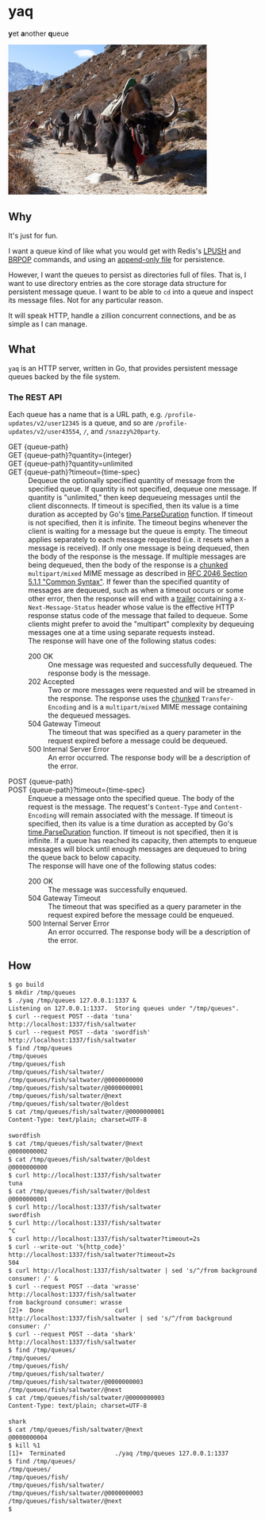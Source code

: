 yaq
===
**y**et **a**nother **q**ueue

<img alt="yaks in a queue" src="yaks.jpg" width="400"/>

Why
---
It's just for fun.

I want a queue kind of like what you would get with Redis's [LPUSH][1] and
[BRPOP][2] commands, and using an [append-only file][3] for persistence.

However, I want the queues to persist as directories full of files.  That is, I
want to use directory entries as the core storage data structure for persistent
message queue.  I want to be able to `cd` into a queue and inspect its message
files.  Not for any particular reason.

It will speak HTTP, handle a zillion concurrent connections, and be as simple
as I can manage.

What
----
`yaq` is an HTTP server, written in Go, that provides persistent message queues
backed by the file system.

### The REST API
Each queue has a name that is a URL path, e.g. `/profile-updates/v2/user12345`
is a queue, and so are `/profile-updates/v2/user43554`, `/`, and
`/snazzy%20party`.

<dl>
    <dt>GET {queue-path}</dt>
    <dt>GET {queue-path}?quantity={integer}</dt>
    <dt>GET {queue-path}?quantity=unlimited</dt>
    <dt>GET {queue-path}?timeout={time-spec}</dt>
    <dd>Dequeue the optionally specified quantity of message from the specified
    queue. If quantity is not specified, dequeue one message.  If quantity is
    "unlimited," then keep dequeueing messages until the client disconnects.
    If timeout is specified, then its value is a time duration as accepted by
    Go's <a href="https://pkg.go.dev/time#ParseDuration">time.ParseDuration</a>
    function.  If timeout is not specified, then it is infinite.  The timeout
    begins whenever the client is waiting for a message but the queue is empty.
    The timeout applies separately to each message requested (i.e. it resets
    when a message is received).  If only one message is being dequeued, then
    the body of the response is the message.  If multiple messages are being
    dequeued, then the body of the response is a <a href="https://developer.mozilla.org/en-US/docs/Web/HTTP/Headers/Transfer-Encoding#chunked_encoding">chunked</a>
    <code>multipart/mixed</code> MIME message as described in <a href="https://datatracker.ietf.org/doc/html/rfc2046#section-5.1.1">RFC 2046 Section
    5.1.1 "Common Syntax"</a>.  If fewer than the specified quantity of
    messages are dequeued, such as when a timeout occurs or some other error,
    then the response will end with a <a href="https://developer.mozilla.org/en-US/docs/Web/HTTP/Headers/Trailer">trailer</a> containing a
    <code>X-Next-Message-Status</code> header whose value is the effective HTTP
    response status code of the message that failed to dequeue.
    Some clients might prefer to avoid the "multipart" complexity by dequeuing
    messages one at a time using separate requests instead.
    <dd>The response will have one of the following status codes:
      <dl>
        <dt>200 OK</dt>
        <dd>One message was requested and successfully dequeued.  The response body is the message.</dd>
        <dt>202 Accepted</dt> 
        <dd>Two or more messages were requested and will be streamed in the response.  The response uses the
        <a href="https://developer.mozilla.org/en-US/docs/Web/HTTP/Headers/Transfer-Encoding#chunked_encoding">chunked</a> <code>Transfer-Encoding</code> and is a <code>multipart/mixed</code> MIME message
        containing the dequeued messages.</dd>
        <dt>504 Gateway Timeout</dt>
        <dd>The timeout that was specified as a query parameter in the request expired before a message could be dequeued.</dd>
        <dt>500 Internal Server Error</dt>
        <dd>An error occurred.  The response body will be a description of the error.</dd>
      </dl>
    </dd>
    <dt>POST {queue-path}</dt>
    <dt>POST {queue-path}?timeout={time-spec}</dt>
    <dd>Enqueue a message onto the specified queue.  The body of the request is the
    message.  The request's <code>Content-Type</code> and
    <code>Content-Encoding</code> will remain associated with the message.
    If timeout is specified, then its value is a time duration as accepted by
    Go's <a href="https://pkg.go.dev/time#ParseDuration">time.ParseDuration</a>
    function.  If timeout is not specified, then it is infinite.  If a queue
    has reached its capacity, then attempts to enqueue messages will block until enough
    messages are dequeued to bring the queue back to below capacity.</dd>
    <dd>The response will have one of the following status codes:
      <dl>
        <dt>200 OK</dt>
        <dd>The message was successfully enqueued.</dd>
        <dt>504 Gateway Timeout</dt>
        <dd>The timeout that was specified as a query parameter in the request expired before the message could be enqueued.</dd>
        <dt>500 Internal Server Error</dt>
        <dd>An error occurred.  The response body will be a description of the error.</dd>
      </dl>
    </dd>
</dl>

How
---
```console
$ go build
$ mkdir /tmp/queues
$ ./yaq /tmp/queues 127.0.0.1:1337 &
Listening on 127.0.0.1:1337.  Storing queues under "/tmp/queues".
$ curl --request POST --data 'tuna' http://localhost:1337/fish/saltwater
$ curl --request POST --data 'swordfish' http://localhost:1337/fish/saltwater
$ find /tmp/queues
/tmp/queues
/tmp/queues/fish
/tmp/queues/fish/saltwater/
/tmp/queues/fish/saltwater/@0000000000
/tmp/queues/fish/saltwater/@0000000001
/tmp/queues/fish/saltwater/@next
/tmp/queues/fish/saltwater/@oldest
$ cat /tmp/queues/fish/saltwater/@0000000001
Content-Type: text/plain; charset=UTF-8

swordfish
$ cat /tmp/queues/fish/saltwater/@next
@0000000002
$ cat /tmp/queues/fish/saltwater/@oldest
@0000000000
$ curl http://localhost:1337/fish/saltwater
tuna
$ cat /tmp/queues/fish/saltwater/@oldest
@0000000001
$ curl http://localhost:1337/fish/saltwater
swordfish
$ curl http://localhost:1337/fish/saltwater
^C
$ curl http://localhost:1337/fish/saltwater?timeout=2s
$ curl --write-out '%{http_code}' http://localhost:1337/fish/saltwater?timeout=2s
504
$ curl http://localhost:1337/fish/saltwater | sed 's/^/from background consumer: /' &
$ curl --request POST --data 'wrasse' http://localhost:1337/fish/saltwater
from background consumer: wrasse
[2]+  Done                    curl http://localhost:1337/fish/saltwater | sed 's/^/from background consumer: /'
$ curl --request POST --data 'shark' http://localhost:1337/fish/saltwater
$ find /tmp/queues/
/tmp/queues/
/tmp/queues/fish/
/tmp/queues/fish/saltwater/
/tmp/queues/fish/saltwater/@0000000003
/tmp/queues/fish/saltwater/@next
$ cat /tmp/queues/fish/saltwater/@0000000003
Content-Type: text/plain; charset=UTF-8

shark
$ cat /tmp/queues/fish/saltwater/@next
@0000000004
$ kill %1
[1]+  Terminated              ./yaq /tmp/queues 127.0.0.1:1337
$ find /tmp/queues/
/tmp/queues/
/tmp/queues/fish/
/tmp/queues/fish/saltwater/
/tmp/queues/fish/saltwater/@0000000003
/tmp/queues/fish/saltwater/@next
$
```

[1]: https://redis.io/commands/lpush
[2]: https://redis.io/commands/brpop
[3]: https://redis.io/topics/persistence
